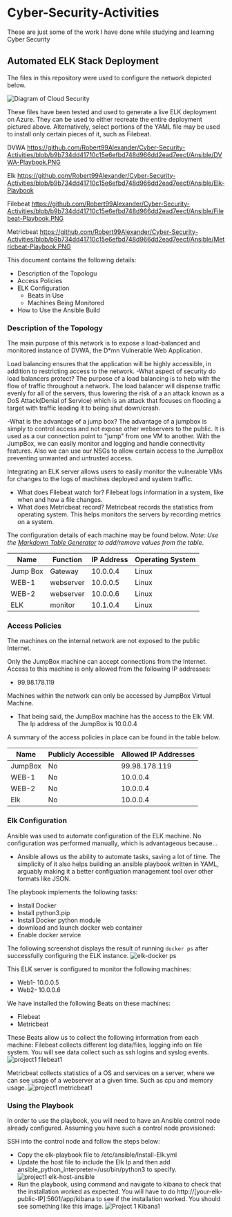 # Cyber-Security-Activities
These are just some of the work I have done while studying and learning Cyber Security
## Automated ELK Stack Deployment

The files in this repository were used to configure the network depicted below.

![Diagram of Cloud Security](https://user-images.githubusercontent.com/87392852/138788711-f061d436-5bf2-45df-94c4-0e3a78236c40.PNG)


These files have been tested and used to generate a live ELK deployment on Azure. They can be used to either recreate the entire deployment pictured above. Alternatively, select portions of the YAML file may be used to install only certain pieces of it, such as Filebeat.

DVWA
https://github.com/Robert99Alexander/Cyber-Security-Activities/blob/b9b734dd41710c15e6efbd748d966dd2ead7eecf/Ansible/DVWA-Playbook.PNG

Elk
https://github.com/Robert99Alexander/Cyber-Security-Activities/blob/b9b734dd41710c15e6efbd748d966dd2ead7eecf/Ansible/Elk-Playbook

Filebeat
https://github.com/Robert99Alexander/Cyber-Security-Activities/blob/b9b734dd41710c15e6efbd748d966dd2ead7eecf/Ansible/Filebeat-Playbook.PNG

Metricbeat
https://github.com/Robert99Alexander/Cyber-Security-Activities/blob/b9b734dd41710c15e6efbd748d966dd2ead7eecf/Ansible/Metricbeat-Playbook.PNG

This document contains the following details:
- Description of the Topologu
- Access Policies
- ELK Configuration
  - Beats in Use
  - Machines Being Monitored
- How to Use the Ansible Build


### Description of the Topology

The main purpose of this network is to expose a load-balanced and monitored instance of DVWA, the D*mn Vulnerable Web Application.

Load balancing ensures that the application will be highly accessible, in addition to restricting access to the network.
-What aspect of security do load balancers protect? 
The purpose of a load balancing is to help with the flow of traffic throughout a network. The load balancer will dispense traffic evenly for all of the servers, thus lowering the risk of a an attack known as a DoS Attack(Denial of Service) which is an attack that focuses on flooding a target with traffic leading it to being shut down/crash. 

-What is the advantage of a jump box?
The advantage of a jumpbox is simply to control access and not expose other webservers to the public. It is used as a our connection point to "jump" from one VM to another. With the JumpBox, we can easily monitor and logging and handle connectivity features. Also we can use our NSGs to allow certain access to the JumpBox preventing unwanted and untrusted access. 

Integrating an ELK server allows users to easily monitor the vulnerable VMs for changes to the logs of machines deployed and system traffic.
- What does Filebeat watch for?
Filebeat logs information in a system, like when and how a file changes. 
- What does Metricbeat record?
Metricbeat records the statistics from operating system.  This helps monitors the servers by recording metrics on a system.

The configuration details of each machine may be found below.
_Note: Use the [Markdown Table Generator](http://www.tablesgenerator.com/markdown_tables) to add/remove values from the table_.

| Name     | Function | IP Address | Operating System |
|----------|----------|------------|------------------|
| Jump Box | Gateway  | 10.0.0.4   | Linux            |
| WEB-1    | webserver| 10.0.0.5   | Linux            |
| WEB-2    | webserver| 10.0.0.6   | Linux            |
| ELK      | monitor  | 10.1.0.4   | Linux            |

### Access Policies

The machines on the internal network are not exposed to the public Internet. 

Only the JumpBox machine can accept connections from the Internet. Access to this machine is only allowed from the following IP addresses:
- 99.98.178.119

Machines within the network can only be accessed by JumpBox Virtual Machine.
- That being said, the JumpBox machine has the access to the Elk VM. The Ip address of the JumpBox is 10.0.0.4

A summary of the access policies in place can be found in the table below.

| Name     | Publicly Accessible | Allowed IP Addresses |
|----------|---------------------|----------------------|
| JumpBox  | No                  | 99.98.178.119        |
| WEB-1    | No                  | 10.0.0.4             |
| WEB-2    | No                  | 10.0.0.4             |
| Elk      | No                  | 10.0.0.4             |

### Elk Configuration

Ansible was used to automate configuration of the ELK machine. No configuration was performed manually, which is advantageous because...
- Ansible allows us the ability to automate tasks, saving a lot of time. The simplicity of it also helps building an ansible playbook written in YAML, arguably making it a better configuation management tool over other formats like JSON.

The playbook implements the following tasks:
- Install Docker
- Install python3.pip
- Install Docker python module
- download and launch docker web container
- Enable docker service

The following screenshot displays the result of running `docker ps` after successfully configuring the ELK instance.
![elk-docker ps](https://user-images.githubusercontent.com/87392852/138780256-adc9d2e8-06d1-487f-bf7a-d63319950023.PNG)


This ELK server is configured to monitor the following machines:
- Web1- 10.0.0.5
- Web2- 10.0.0.6

We have installed the following Beats on these machines:
- Filebeat
- Metricbeat

These Beats allow us to collect the following information from each machine:
Filebeat collects different log data/files, logging info on file system. You will see data collect such as ssh logins and syslog events. 
![project1 filebeat1](https://user-images.githubusercontent.com/87392852/138789587-3279f6b7-25f7-4387-84d2-35c50294adcc.PNG)

Metricbeat collects statistics of a OS and services on a server, where we can see usage of a webserver at a given time. Such as cpu and memory usage.
![project1 metricbeat1](https://user-images.githubusercontent.com/87392852/138789595-828049cf-c169-4215-91e7-7aafcfa947eb.PNG)

### Using the Playbook
In order to use the playbook, you will need to have an Ansible control node already configured. Assuming you have such a control node provisioned: 

SSH into the control node and follow the steps below:
- Copy the elk-playbook file to /etc/ansible/Install-Elk.yml
- Update the host file <nano hosts> to include the Elk Ip and then add ansible_python_interpreter=/usr/bin/python3 to specify. 
![project1 elk-host-ansible](https://user-images.githubusercontent.com/87392852/138780234-0a120de7-6592-4112-8c29-f886b9fc6342.PNG)
- Run the playbook, using command <ansible-playbook Install-Elk.yml> and navigate to kibana to check that the installation worked as expected. You will have to do http://[your-elk-public-IP]:5601/app/kibana to see if the installation worked. You should see something like this image. 
 ![Project 1 Kibana1](https://user-images.githubusercontent.com/87392852/138789431-241ecc9c-199d-4780-ae2b-049a0352a695.PNG)

